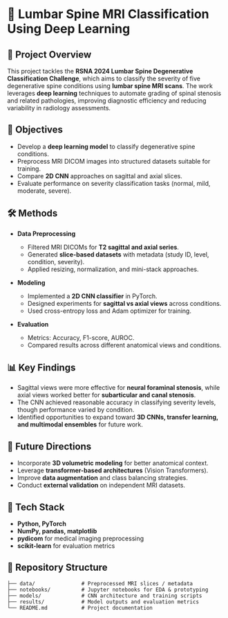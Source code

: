 # 🧠 Lumbar Spine MRI Classification Using Deep Learning  

## 📌 Project Overview  
This project tackles the **RSNA 2024 Lumbar Spine Degenerative Classification Challenge**, which aims to classify the severity of five degenerative spine conditions using **lumbar spine MRI scans**. The work leverages **deep learning** techniques to automate grading of spinal stenosis and related pathologies, improving diagnostic efficiency and reducing variability in radiology assessments.  

## 🎯 Objectives  
- Develop a **deep learning model** to classify degenerative spine conditions.  
- Preprocess MRI DICOM images into structured datasets suitable for training.  
- Compare **2D CNN** approaches on sagittal and axial slices.  
- Evaluate performance on severity classification tasks (normal, mild, moderate, severe).  

## 🛠️ Methods  
- **Data Preprocessing**  
  - Filtered MRI DICOMs for **T2 sagittal and axial series**.  
  - Generated **slice-based datasets** with metadata (study ID, level, condition, severity).  
  - Applied resizing, normalization, and mini-stack approaches.  

- **Modeling**  
  - Implemented a **2D CNN classifier** in PyTorch.  
  - Designed experiments for **sagittal vs axial views** across conditions.  
  - Used cross-entropy loss and Adam optimizer for training.  

- **Evaluation**  
  - Metrics: Accuracy, F1-score, AUROC.  
  - Compared results across different anatomical views and conditions.  

## 📊 Key Findings  
- Sagittal views were more effective for **neural foraminal stenosis**, while axial views worked better for **subarticular and canal stenosis**.  
- The CNN achieved reasonable accuracy in classifying severity levels, though performance varied by condition.  
- Identified opportunities to expand toward **3D CNNs, transfer learning, and multimodal ensembles** for future work.  

## 🚀 Future Directions  
- Incorporate **3D volumetric modeling** for better anatomical context.  
- Leverage **transformer-based architectures** (Vision Transformers).  
- Improve **data augmentation** and class balancing strategies.  
- Conduct **external validation** on independent MRI datasets.  

## 🧰 Tech Stack  
- **Python, PyTorch**  
- **NumPy, pandas, matplotlib**  
- **pydicom** for medical imaging preprocessing  
- **scikit-learn** for evaluation metrics  

## 📂 Repository Structure  
```plaintext
├── data/               # Preprocessed MRI slices / metadata  
├── notebooks/          # Jupyter notebooks for EDA & prototyping  
├── models/             # CNN architecture and training scripts  
├── results/            # Model outputs and evaluation metrics  
└── README.md           # Project documentation
